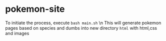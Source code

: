 # pokemon-site
To initiate the process, execute `bash main.sh` \n
This will generate pokemon pages based on species and dumbs into new directory `html` with html,css and images
